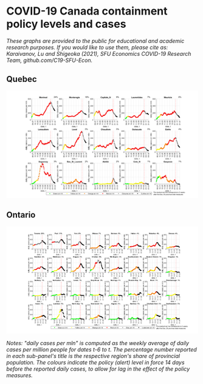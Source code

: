 # COVID-19 Canada containment policy levels and cases
*These graphs are provided to the public for educational and academic research purposes. If you would like to use them, please cite as: Karaivanov, Lu and Shigeoka (2021), SFU Economics COVID-19 Research Team, github.com/C19-SFU-Econ.*

## Quebec
![Quebec](QC_1b.png?view=raw)
## Ontario
![Ontario](ON_1b.png?view=raw)
<!--
Quebec (contemporaneous)
![Quebec](QC_1.png?view=raw)
Ontario (contemporaneous)
![Ontario](ON_1.png?view=raw)
-->
*Notes: "daily cases per mln" is computed as the weekly average of daily cases per million people for dates t-6 to t. The percentage number reported in each sub-panel's
title is the respective region's share of provincial population. The colours indicate the policy (alert) level in force 14 days before the reported daily cases, to allow for lag in the effect of the policy measures.*
